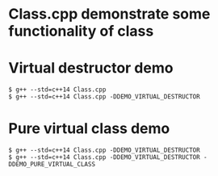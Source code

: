 # Class.cpp demonstrate some functionality of class

# Virtual destructor demo
    $ g++ --std=c++14 Class.cpp
    $ g++ --std=c++14 Class.cpp -DDEMO_VIRTUAL_DESTRUCTOR

# Pure virtual class demo
    $ g++ --std=c++14 Class.cpp -DDEMO_VIRTUAL_DESTRUCTOR
    $ g++ --std=c++14 Class.cpp -DDEMO_VIRTUAL_DESTRUCTOR -DDEMO_PURE_VIRTUAL_CLASS
